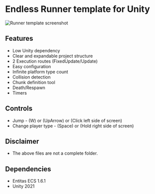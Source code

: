 #  Endless Runner template for Unity

![Runner template screenshot](https://i.imgur.com/0SXy7iT.gif) 

## Features
- Low Unity dependency
- Clear and expandable project structure
- 2 Execution routes (FixedUpdate/Update)
- Easy configuration
- Infinite platform type count
- Collision detection
- Chunk definition tool
- Death/Respawn
- Timers

## Controls
- Jump - (W) or (UpArrow) or (Click left side of screen)
- Change player type - (Space) or (Hold right side of screen)


## Disclaimer
- The above files are not a complete folder.
## Dependencies
- Entitas ECS 1.6.1
- Unity 2021
